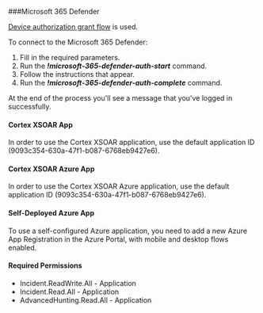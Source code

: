 ###Microsoft 365 Defender

[Device authorization grant flow](https://docs.microsoft.com/en-us/azure/active-directory/develop/v2-oauth2-device-code) is used.

To connect to the Microsoft 365 Defender:
1. Fill in the required parameters.
2. Run the ***!microsoft-365-defender-auth-start*** command. 
3. Follow the instructions that appear.
4. Run the ***!microsoft-365-defender-auth-complete*** command.

At the end of the process you'll see a message that you've logged in successfully.

#### Cortex XSOAR App

In order to use the Cortex XSOAR application, use the default application ID (9093c354-630a-47f1-b087-6768eb9427e6).


#### Cortex XSOAR Azure App

In order to use the Cortex XSOAR Azure application, use the default application ID (9093c354-630a-47f1-b087-6768eb9427e6).

#### Self-Deployed Azure App

To use a self-configured Azure application, you need to add a new Azure App Registration in the Azure Portal, with mobile and desktop flows enabled.

#### Required Permissions
* Incident.ReadWrite.All - Application
* Incident.Read.All	- Application
* AdvancedHunting.Read.All - Application
